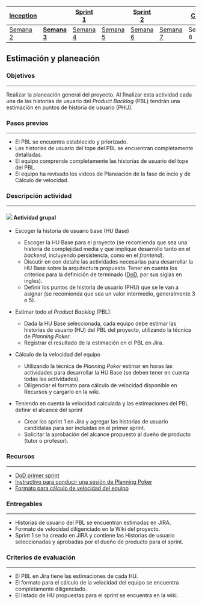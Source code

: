 | [Inception](https://avargas20.github.io/MISW-Procesos/semanas/inception/inception) |   | [Sprint 1](https://avargas20.github.io/MISW-Procesos/semanas/sprint1/sprint1) |   | [Sprint 2](https://avargas20.github.io/MISW-Procesos/semanas/sprint2/sprint2) |   | [Cierre]() |
|-----------|---|----------|---|----------|---|--------|
| [Semana 2](https://avargas20.github.io/MISW-Procesos/semanas/inception/semana2/semana2)         | **[Semana 3](https://avargas20.github.io/MISW-Procesos/semanas/inception/semana3/semana3)** | [Semana 4](https://avargas20.github.io/MISW-Procesos/semanas/sprint1/semana4/semana4) | [Semana 5](https://avargas20.github.io/MISW-Procesos/semanas/sprint1/semana5/semana5) | [Semana 6](https://avargas20.github.io/MISW-Procesos/semanas/sprint2/semana6/semana6) | [Semana 7](https://avargas20.github.io/MISW-Procesos/semanas/sprint1/semana7/semana7) | Semana 8      |

## Estimación y planeación

### Objetivos

---
Realizar la planeación general del proyecto. Al finalizar esta actividad cada una de las historias de usuario del *Product Backlog* (PBL) tendrán una estimación en puntos de historia de usuario (PHU). 

### Pasos previos

---
* El PBL se encuentra establecido y priorizado.
* Las historias de usuario del tope del PBL se encuentran completamente detalladas.
* El equipo comprende completamente las historias de usuario del tope del PBL.
* El equipo ha revisado los videos de Planeación de la fase de incio y de Cálculo de velocidad.

### Descripción actividad

---
#### ![](./../../assets/images/grupo.png) Actividad grupal

* Escoger la historia de usuario base (HU Base)
   * Escoger la HU Base para el proyecto (se recomienda que sea una historia de complejidad media y que implique desarrollo tanto en el *backend*, incluyendo persistencia, como en el *frontend*).
   * Discutir en con detalle las actividades necesarias para desarrollar la HU Base sobre la arquitectura propuesta. Tener en cuenta los criterios para la definición de terminado ([DoD](https://avargas20.github.io/MISW-Procesos/semanas/inception/semana3/s3_DoD), por sus siglas en ingles).
   * Definir los puntos de historia de usuario (PHU) que se le van a asignar (se recomienda que sea un valor intermedio, generalmente 3 o 5).
   
* Estimar todo el *Product Backlog* (PBL):
   * Dada la HU Base seleccionada, cada equipo debe estimar las historias de usuario (HU) del PBL del proyecto, utilizando la técnica de *Planning Poker*.
   * Registrar el resultado de la estimación en el PBL en Jira.
* Cálculo de la velocidad del equipo
   * Utilizando la técnica de *Planning Poker* estimar en horas las actividades para desarrollar la HU Base (se deben tener en cuenta todas las actividades).
   * Diligenciar el formato para cálculo de velocidad disponible en Recursos y cargarlo en la wiki.
* Teniendo en cuenta la velocidad calculada y las estimaciones del PBL definir el alcance del sprint
   * Crear los sprint 1 en Jira y agregar las historias de usuario candidatas para ser incluidas en el primer sprint.
   * Solicitar la aprobación del alcance propuesto al dueño de producto (tutor o profesor).

 
### Recursos 

---
* [DoD primer sprint](https://avargas20.github.io/MISW-Procesos/semanas/inception/semana3/s3_DoD)
* [Instructivo para conducir una sesión de Planning Poker](https://avargas20.github.io/MISW-Procesos/semanas/inception/semana3/s3_planning_poker)
* [Formato para cálculo de velocidad del equipo](https://github.com/avargas20/MISW-Procesos/blob/main/docs/formats/MISW-DA-Inception-CalculoVelocidad.xlsx)

### Entregables

---
* Historias de usuario del PBL se encuentran estimadas en JIRA.
* Formato de velocidad diligenciado en la Wiki del proyecto.
* Sprint 1 se ha creado en JIRA y contiene las Historias de usuario seleccionadas y aprobadas por el dueño de producto para el sprint.

### Criterios de evaluación

---
* El PBL en Jira tiene las estimaciones de cada HU.
* El formato para el cálculo de la velocidad del equipo se encuentra completamente diligenciado.
* El listado de HU propuestas para el sprint se encuentra en la wiki.
